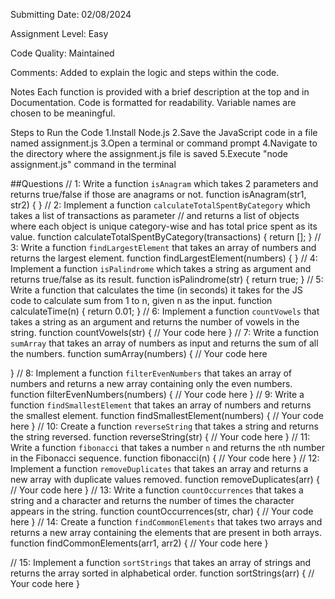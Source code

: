 Submitting Date: 02/08/2024

Assignment Level: Easy

Code Quality: Maintained

Comments: Added to explain the logic and steps within the code.

Notes
Each function is provided with a brief description at the top and in Documentation.
Code is formatted for readability.
Variable names are chosen to be meaningful.

Steps to Run the Code
1.Install Node.js 
2.Save the JavaScript code in a file named assignment.js
3.Open a terminal or command prompt
4.Navigate to the directory where the assignment.js file is saved
5.Execute "node assignment.js" command in the terminal


##Questions
// 1: Write a function `isAnagram` which takes 2 parameters and returns true/false if those are
anagrams or not.
function isAnagram(str1, str2) {
}
// 2: Implement a function `calculateTotalSpentByCategory` which takes a list of transactions as
parameter
// and returns a list of objects where each object is unique category-wise and has total price
spent as its value.
function calculateTotalSpentByCategory(transactions) {
return [];
}
// 3: Write a function `findLargestElement` that takes an array of numbers and returns the largest
element.
function findLargestElement(numbers) {
}
// 4: Implement a function `isPalindrome` which takes a string as argument and returns true/false
as its result.
function isPalindrome(str) {
return true;
}
// 5: Write a function that calculates the time (in seconds) it takes for the JS code to calculate
sum from 1 to n, given n as the input.
function calculateTime(n) {
return 0.01;
}
// 6: Implement a function `countVowels` that takes a string as an argument and returns the
number of vowels in the string.
function countVowels(str) {
// Your code here
}
// 7: Write a function `sumArray` that takes an array of numbers as input and returns the sum of
all the numbers.
function sumArray(numbers) {
// Your code here

}
// 8: Implement a function `filterEvenNumbers` that takes an array of numbers and returns a new
array containing only the even numbers.
function filterEvenNumbers(numbers) {
// Your code here
}
// 9: Write a function `findSmallestElement` that takes an array of numbers and returns the
smallest element.
function findSmallestElement(numbers) {
// Your code here
}
// 10: Create a function `reverseString` that takes a string and returns the string reversed.
function reverseString(str) {
// Your code here
}
// 11: Write a function `fibonacci` that takes a number `n` and returns the `n`th number in the
Fibonacci sequence.
function fibonacci(n) {
// Your code here
}
// 12: Implement a function `removeDuplicates` that takes an array and returns a new array with
duplicate values removed.
function removeDuplicates(arr) {
// Your code here
}
// 13: Write a function `countOccurrences` that takes a string and a character and returns the
number of times the character appears in the string.
function countOccurrences(str, char) {
// Your code here
}
// 14: Create a function `findCommonElements` that takes two arrays and returns a new array
containing the elements that are present in both arrays.
function findCommonElements(arr1, arr2) {
// Your code here
}

// 15: Implement a function `sortStrings` that takes an array of strings and returns the array
sorted in alphabetical order.
function sortStrings(arr) { // Your code here }
